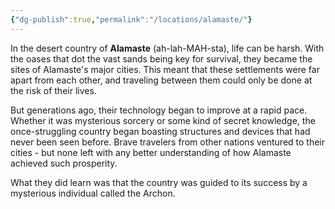 ```yaml
---
{"dg-publish":true,"permalink":"/locations/alamaste/"}
---
```


In the desert country of **Alamaste** (ah-lah-MAH-sta), life can be harsh. With the oases that dot the vast sands being key for survival, they became the sites of Alamaste's major cities. This meant that these settlements were far apart from each other, and traveling between them could only be done at the risk of their lives.

But generations ago, their technology began to improve at a rapid pace. Whether it was mysterious sorcery or some kind of secret knowledge, the once-struggling country began boasting structures and devices that had never been seen before. Brave travelers from other nations ventured to their cities - but none left with any better understanding of how Alamaste achieved such prosperity.

What they did learn was that the country was guided to its success by a mysterious individual called the Archon.